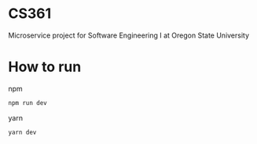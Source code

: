 # CS361

Microservice project for Software Engineering I at Oregon State University

# How to run

npm

```bash
npm run dev
```

yarn

```bash
yarn dev
```
